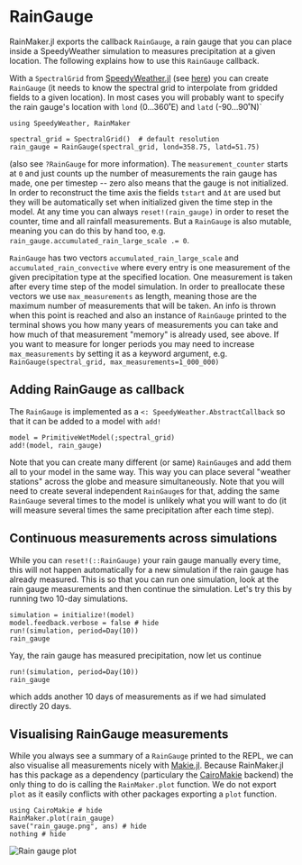# RainGauge

RainMaker.jl exports the callback `RainGauge`, a rain gauge that you
can place inside a SpeedyWeather simulation to measures precipitation
at a given location. The following explains how to use this `RainGauge` callback. 

With a `SpectralGrid` from
[SpeedyWeather.jl](https://github.com/SpeedyWeather/SpeedyWeather.jl) (see
[here](https://speedyweather.github.io/SpeedyWeather.jl/dev/how_to_run_speedy/#SpectralGrid))
you can create `RainGauge` (it needs to know the spectral grid to interpolate
from gridded fields to a given location). In most cases you
will probably want to specify the rain gauge's location
with `lond` (0...360˚E) and `latd` (-90...90˚N)`

```@example rain_gauge
using SpeedyWeather, RainMaker

spectral_grid = SpectralGrid()  # default resolution
rain_gauge = RainGauge(spectral_grid, lond=358.75, latd=51.75)
```

(also see `?RainGauge` for more information). The `measurement_counter`
starts at `0` and just counts up the number of measurements the
rain gauge has made, one per timestep -- zero also means that the gauge
is not initialized. In order to reconstruct the time axis
the fields `tstart` and `Δt` are used but they will be automatically
set when initialized given the time step in the model.
At any time you can always `reset!(rain_gauge)` in order
to reset the counter, time and all rainfall measurements.
But a `RainGauge` is also mutable, meaning you can do
this by hand too, e.g. `rain_gauge.accumulated_rain_large_scale .= 0`.

`RainGauge` has two vectors `accumulated_rain_large_scale` and
`accumulated_rain_convective` where every entry is one measurement
of the given precipitation type at the specified location.
One measurement is taken after every time step of the model simulation.
In order to preallocate these vectors we use `max_measurements`
as length, meaning those are the maximum number of measurements
that will be taken. An info is thrown when this point is reached
and also an instance of `RainGauge` printed to the terminal
shows you how many years of measurements you can take and how
much of that measurement "memory" is already used, see above.
If you want to measure for longer periods you may need
to increase `max_measurements` by setting it as a keyword
argument, e.g. `RainGauge(spectral_grid, max_measurements=1_000_000)`

## Adding RainGauge as callback

The `RainGauge` is implemented as a `<: SpeedyWeather.AbstractCallback`
so that it can be added to a model with `add!`

```@example rain_gauge
model = PrimitiveWetModel(;spectral_grid)
add!(model, rain_gauge)
```

Note that you can create many different (or same) `RainGauge`s and
add them all to your model in the same way. This way you can
place several "weather stations" across the globe and
measure simultaneously. Note that you will need to create
several independent `RainGauge`s for that, adding the same
`RainGauge` several times to the model is unlikely what
you will want to do (it will measure several times the same
precipitation after each time step).

## Continuous measurements across simulations

While you can `reset!(::RainGauge)` your rain gauge manually
every time, this will not happen automatically for a new
simulation if the rain gauge has already measured. This
is so that you can run one simulation, look at the
rain gauge measurements and then continue the simulation.
Let's try this by running two 10-day simulations.

```@example rain_gauge
simulation = initialize!(model)
model.feedback.verbose = false # hide
run!(simulation, period=Day(10))
rain_gauge
```
Yay, the rain gauge has measured precipitation, now let
us continue

```@example rain_gauge
run!(simulation, period=Day(10))
rain_gauge
```
which adds another 10 days of measurements as if we
had simulated directly 20 days.

## Visualising RainGauge measurements

While you always see a summary of a `RainGauge` printed to the REPL, we can also visualise all
measurements nicely with [Makie.jl](https://github.com/MakieOrg/Makie.jl).
Because RainMaker.jl has this package as a dependency
(particulary the [CairoMakie](https://docs.makie.org/stable/explanations/backends/cairomakie)
backend) the only thing to do is calling the `RainMaker.plot` function.
We do not export `plot` as it easily conflicts with other packages
exporting a `plot` function.

```@example rain_gauge
using CairoMakie # hide
RainMaker.plot(rain_gauge)
save("rain_gauge.png", ans) # hide
nothing # hide
```
![Rain gauge plot](rain_gauge.png)

